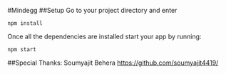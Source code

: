 #Mindegg
##Setup
Go to your project directory and enter

`npm install`

Once all the dependencies are installed start your app by running:

`npm start`

##Special Thanks:
Soumyajit Behera
https://github.com/soumyajit4419/

